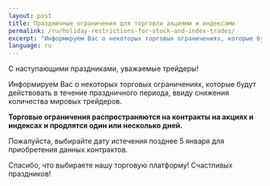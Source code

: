 ```yaml
---
layout: post
title: Праздничные ограничения для торговли акциями и индексами
permalink: /ru/holiday-restrictions-for-stock-and-index-trades/
excerpt: "Информируем Вас о некоторых торговых ограничениях, которые будут действовать в течение праздничного периода, ввиду снижения количества мировых трейдеров..."
language: ru
---
```




С наступающими праздниками, уважаемые трейдеры!

Информируем Вас о некоторых торговых ограничениях, которые будут действовать в течение праздничного периода, ввиду снижения количества мировых трейдеров.

**Торговые ограничения распространяются на контракты на акциях и индексах и продлятся один или несколько дней.**

Пожалуйста, выбирайте дату истечения позднее 5 января для приобретения данных контрактов.

Спасибо, что выбираете нашу торговую платформу! Счастливых праздников!
